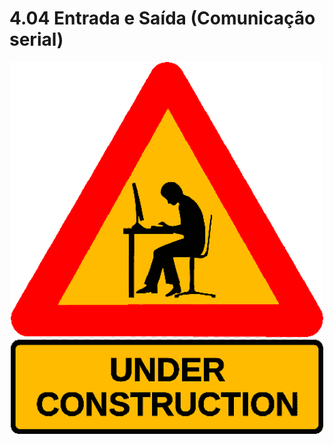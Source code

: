 # 4.04 Entrada e Saída (Comunicação serial)

<p align="center">
    <img src="../imgs/Auxi/construction.png" alt="Arduino Uno" width="500">
</p>